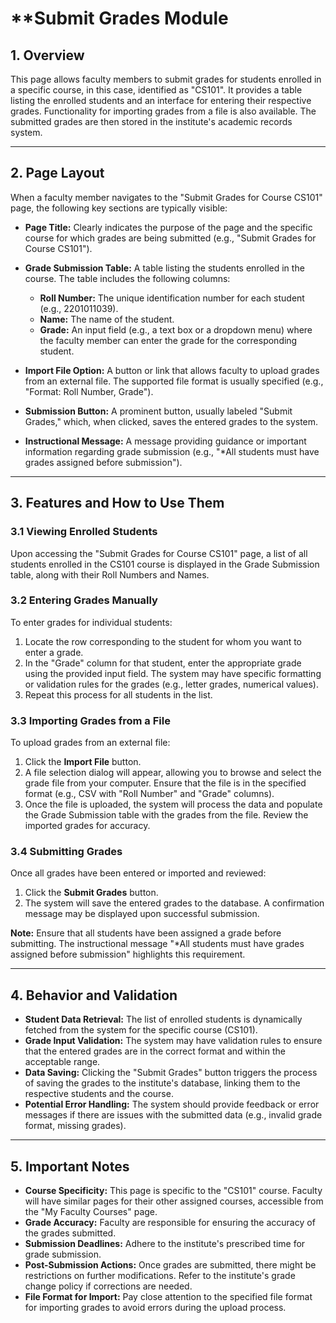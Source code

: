 # **Submit Grades Module

## **1\. Overview**

This page allows faculty members to submit grades for students enrolled in a specific course, in this case, identified as "CS101". It provides a table listing the enrolled students and an interface for entering their respective grades. Functionality for importing grades from a file is also available. The submitted grades are then stored in the institute's academic records system.

---

## **2\. Page Layout**

When a faculty member navigates to the "Submit Grades for Course CS101" page, the following key sections are typically visible:

* **Page Title:** Clearly indicates the purpose of the page and the specific course for which grades are being submitted (e.g., "Submit Grades for Course CS101").

* **Grade Submission Table:** A table listing the students enrolled in the course. The table includes the following columns:

  * **Roll Number:** The unique identification number for each student (e.g., 2201011039).  
  * **Name:** The name of the student.  
  * **Grade:** An input field (e.g., a text box or a dropdown menu) where the faculty member can enter the grade for the corresponding student.  
* **Import File Option:** A button or link that allows faculty to upload grades from an external file. The supported file format is usually specified (e.g., "Format: Roll Number, Grade").

* **Submission Button:** A prominent button, usually labeled "Submit Grades," which, when clicked, saves the entered grades to the system.

* **Instructional Message:** A message providing guidance or important information regarding grade submission (e.g., "\*All students must have grades assigned before submission").

---

## **3\. Features and How to Use Them**

### **3.1 Viewing Enrolled Students**

Upon accessing the "Submit Grades for Course CS101" page, a list of all students enrolled in the CS101 course is displayed in the Grade Submission table, along with their Roll Numbers and Names.

### **3.2 Entering Grades Manually**

To enter grades for individual students:

1. Locate the row corresponding to the student for whom you want to enter a grade.  
2. In the "Grade" column for that student, enter the appropriate grade using the provided input field. The system may have specific formatting or validation rules for the grades (e.g., letter grades, numerical values).  
3. Repeat this process for all students in the list.

### **3.3 Importing Grades from a File**

To upload grades from an external file:

1. Click the **Import File** button.  
2. A file selection dialog will appear, allowing you to browse and select the grade file from your computer. Ensure that the file is in the specified format (e.g., CSV with "Roll Number" and "Grade" columns).  
3. Once the file is uploaded, the system will process the data and populate the Grade Submission table with the grades from the file. Review the imported grades for accuracy.

### **3.4 Submitting Grades**

Once all grades have been entered or imported and reviewed:

1. Click the **Submit Grades** button.  
2. The system will save the entered grades to the database. A confirmation message may be displayed upon successful submission.

**Note:** Ensure that all students have been assigned a grade before submitting. The instructional message "\*All students must have grades assigned before submission" highlights this requirement.

---

## **4\. Behavior and Validation**

* **Student Data Retrieval:** The list of enrolled students is dynamically fetched from the system for the specific course (CS101).  
* **Grade Input Validation:** The system may have validation rules to ensure that the entered grades are in the correct format and within the acceptable range.  
* **Data Saving:** Clicking the "Submit Grades" button triggers the process of saving the grades to the institute's database, linking them to the respective students and the course.  
* **Potential Error Handling:** The system should provide feedback or error messages if there are issues with the submitted data (e.g., invalid grade format, missing grades).

---

## **5\. Important Notes**

* **Course Specificity:** This page is specific to the "CS101" course. Faculty will have similar pages for their other assigned courses, accessible from the "My Faculty Courses" page.  
* **Grade Accuracy:** Faculty are responsible for ensuring the accuracy of the grades submitted.  
* **Submission Deadlines:** Adhere to the institute's prescribed time for grade submission.  
* **Post-Submission Actions:** Once grades are submitted, there might be restrictions on further modifications. Refer to the institute's grade change policy if corrections are needed.  
* **File Format for Import:** Pay close attention to the specified file format for importing grades to avoid errors during the upload process.

